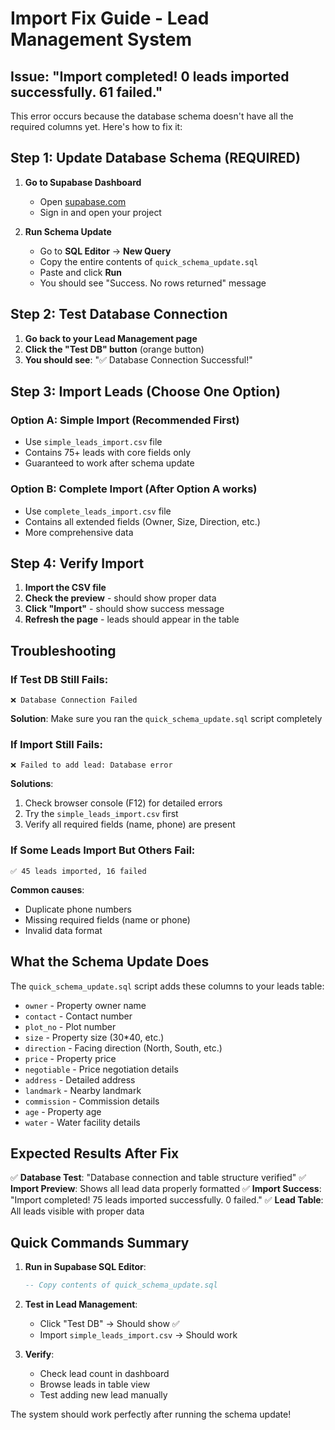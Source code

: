 # Import Fix Guide - Lead Management System

## Issue: "Import completed! 0 leads imported successfully. 61 failed."

This error occurs because the database schema doesn't have all the required columns yet. Here's how to fix it:

## Step 1: Update Database Schema (REQUIRED)

1. **Go to Supabase Dashboard**
   - Open [supabase.com](https://supabase.com)
   - Sign in and open your project

2. **Run Schema Update**
   - Go to **SQL Editor** → **New Query**
   - Copy the entire contents of `quick_schema_update.sql`
   - Paste and click **Run**
   - You should see "Success. No rows returned" message

## Step 2: Test Database Connection

1. **Go back to your Lead Management page**
2. **Click the "Test DB" button** (orange button)
3. **You should see**: "✅ Database Connection Successful!"

## Step 3: Import Leads (Choose One Option)

### Option A: Simple Import (Recommended First)
- Use `simple_leads_import.csv` file
- Contains 75+ leads with core fields only
- Guaranteed to work after schema update

### Option B: Complete Import (After Option A works)
- Use `complete_leads_import.csv` file  
- Contains all extended fields (Owner, Size, Direction, etc.)
- More comprehensive data

## Step 4: Verify Import

1. **Import the CSV file**
2. **Check the preview** - should show proper data
3. **Click "Import"** - should show success message
4. **Refresh the page** - leads should appear in the table

## Troubleshooting

### If Test DB Still Fails:
```
❌ Database Connection Failed
```
**Solution**: Make sure you ran the `quick_schema_update.sql` script completely

### If Import Still Fails:
```
❌ Failed to add lead: Database error
```
**Solutions**:
1. Check browser console (F12) for detailed errors
2. Try the `simple_leads_import.csv` first
3. Verify all required fields (name, phone) are present

### If Some Leads Import But Others Fail:
```
✅ 45 leads imported, 16 failed
```
**Common causes**:
- Duplicate phone numbers
- Missing required fields (name or phone)
- Invalid data format

## What the Schema Update Does

The `quick_schema_update.sql` script adds these columns to your leads table:
- `owner` - Property owner name
- `contact` - Contact number
- `plot_no` - Plot number
- `size` - Property size (30*40, etc.)
- `direction` - Facing direction (North, South, etc.)
- `price` - Property price
- `negotiable` - Price negotiation details
- `address` - Detailed address
- `landmark` - Nearby landmark
- `commission` - Commission details
- `age` - Property age
- `water` - Water facility details

## Expected Results After Fix

✅ **Database Test**: "Database connection and table structure verified"
✅ **Import Preview**: Shows all lead data properly formatted
✅ **Import Success**: "Import completed! 75 leads imported successfully. 0 failed."
✅ **Lead Table**: All leads visible with proper data

## Quick Commands Summary

1. **Run in Supabase SQL Editor**:
   ```sql
   -- Copy contents of quick_schema_update.sql
   ```

2. **Test in Lead Management**:
   - Click "Test DB" → Should show ✅
   - Import `simple_leads_import.csv` → Should work

3. **Verify**:
   - Check lead count in dashboard
   - Browse leads in table view
   - Test adding new lead manually

The system should work perfectly after running the schema update!